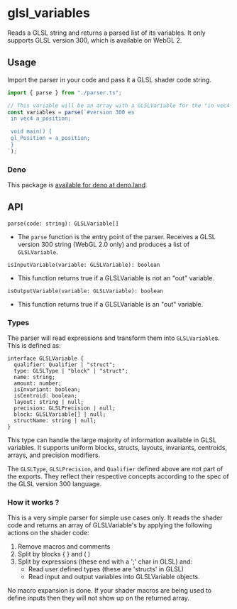 # glsl_variables

Reads a GLSL string and returns a parsed list of its variables. It only supports GLSL version 300, which is available on WebGL 2.

## Usage

Import the parser in your code and pass it a GLSL shader code string.
```typescript
import { parse } from "./parser.ts";

// This variable will be an array with a GLSLVariable for the "in vec4 a_position" as the first element.
const variables = parse(`#version 300 es
 in vec4 a_position;

 void main() {
 gl_Position = a_position;
 }
`);
```

### Deno

This package is [available for deno at deno.land](https://deno.land/x/glsl_variables).


## API

`parse(code: string): GLSLVariable[]`

* The `parse` function is the entry point of the parser. Receives a GLSL version 300 string (WebGL 2.0 only) and produces a list of `GLSLVariable`.

`isInputVariable(variable: GLSLVariable): boolean`
 
* This function returns true if a GLSLVariable is not an "out" variable.

`isOutputVariable(variable: GLSLVariable): boolean`
 
* This function returns true if a GLSLVariable is an "out" variable.

### Types

The parser will read expressions and transform them into `GLSLVariable`s. This is defined as:

```
interface GLSLVariable {
  qualifier: Qualifier | "struct";
  type: GLSLType | "block" | "struct";
  name: string;
  amount: number;
  isInvariant: boolean;
  isCentroid: boolean;
  layout: string | null;
  precision: GLSLPrecision | null;
  block: GLSLVariable[] | null;
  structName: string | null;
}
```

This type can handle the large majority of information available in GLSL variables. It supports uniform blocks, structs, layouts, invariants, centroids, arrays, and precision modifiers.

The `GLSLType`, `GLSLPrecision`, and `Qualifier` defined above are not part of the exports. They reflect their respective concepts according to the spec of the GLSL version 300 language.

### How it works ?

This is a very simple parser for simple use cases only. It reads the shader
code and returns an array of GLSLVariable's by applying the following actions
on the shader code:

1. Remove macros and comments
2. Split by blocks { } and ( )
3. Split by expressions (these end with a ';' char in GLSL) and:
   * Read user defined types (these are 'structs' in GLSL)
   * Read input and output variables into GLSLVariable objects.

No macro expansion is done. If your shader macros are being used to define
inputs then they will not show up on the returned array.
